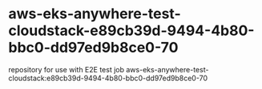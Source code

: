 # aws-eks-anywhere-test-cloudstack-e89cb39d-9494-4b80-bbc0-dd97ed9b8ce0-70
repository for use with E2E test job aws-eks-anywhere-test-cloudstack:e89cb39d-9494-4b80-bbc0-dd97ed9b8ce0-70
